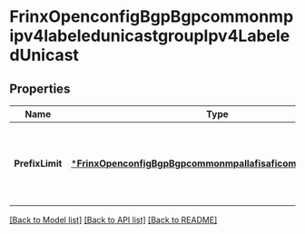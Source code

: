 # FrinxOpenconfigBgpBgpcommonmpipv4labeledunicastgroupIpv4LabeledUnicast

## Properties
Name | Type | Description | Notes
------------ | ------------- | ------------- | -------------
**PrefixLimit** | [***FrinxOpenconfigBgpBgpcommonmpallafisaficommonPrefixLimit**](frinx.openconfig.bgp.bgpcommonmpallafisaficommon.PrefixLimit.md) | Optional[Configure the maximum number of prefixes that will be accepted from a peer] REF:Optional.empty | [optional] [default to null]

[[Back to Model list]](../README.md#documentation-for-models) [[Back to API list]](../README.md#documentation-for-api-endpoints) [[Back to README]](../README.md)


